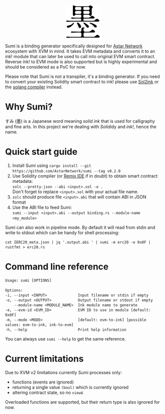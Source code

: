 <p align="center"><img src="media/sumi.png"/><br/></p>

Sumi is a binding generator specifically designed for [Astar Network](https://astar.network) ecosystem with XVM in mind. It takes EVM metadata and converts it to an ink! module that can later be used to call into original EVM smart contract. Reverse ink! to EVM mode is also supported but is highly experimental and should be considered as a PoC for now.

Please note that Sumi is not a transpiler, it's a binding generator. If you need to convert your existing Solidity smart contract to ink! please use [Sol2ink](https://github.com/Supercolony-net/sol2ink) or the [solang compiler](https://github.com/hyperledger/solang) instead.

# Why Sumi?

すみ (墨) is a Japanese word meaning *solid ink* that is used for calligraphy and fine arts. In this project we're dealing with *Solid*idy and *ink!*, hence the name.

# Quick start guide

1. Install Sumi using `cargo install --git https://github.com/AstarNetwork/sumi --tag v0.2.0`
2. Use Solidity compiler (or [Remix IDE](https://remix.ethereum.org) if in doubt) to obtain smart contract metadata:  
`solc --pretty-json --abi <input>.sol -o .`  
Don't forget to replace `<input>.sol` with your actual file name.  
3. `solc` should produce file `<input>.abi` that will contain ABI in JSON format
4. Use the ABI file to feed Sumi:  
`sumi --input <input>.abi --output binding.rs --module-name <my_module>`

Sumi can also work in pipeline mode. By default it will read from stdin and write to stdout which can be handy for shell processing:

    cat IERC20_meta.json | jq '.output.abi ' | sumi -m erc20 -e 0x0F | rustfmt > erc20.rs

# Command line reference

    Usage: sumi [OPTIONS]

    Options:
    -i, --input <INPUT>              Input filename or stdin if empty
    -o, --output <OUTPUT>            Output filename or stdout if empty
        --module-name <MODULE_NAME>  Ink module name to generate
    -e, --evm-id <EVM_ID>            EVM ID to use in module [default: 0x0F]
    -m, --mode <MODE>                [default: evm-to-ink] [possible values: evm-to-ink, ink-to-evm]
    -h, --help                       Print help information

You can always use `sumi --help` to get the same reference.

# Current limitations

Due to XVM v2 limitations currently Sumi processes only:
- functions (events are ignored)
- returning a single value `(bool)` which is currently ignored
- altering contract state, so no `view`s

Overloaded functions are supported, but their return type is also ignored for now.
